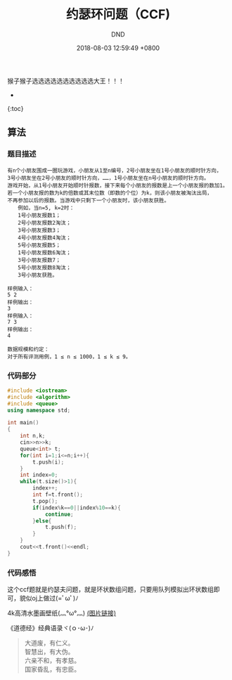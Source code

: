 ﻿---
layout: post
title:  "约瑟环问题（CCF)"
date:   2018-08-03 12:59:49 +0800
categories: C-program-language
tags: C-program-language
img: http://or4d8nhvk.bkt.clouddn.com/18-8-5/78392145.jpg
author: DND
---

猴子猴子选选选选选选选选选选大王！！！


* 
{:toc}

## 算法

### 题目描述
```
有n个小朋友围成一圈玩游戏，小朋友从1至n编号，2号小朋友坐在1号小朋友的顺时针方向，
3号小朋友坐在2号小朋友的顺时针方向，……，1号小朋友坐在n号小朋友的顺时针方向。
游戏开始，从1号小朋友开始顺时针报数，接下来每个小朋友的报数是上一个小朋友报的数加1。
若一个小朋友报的数为k的倍数或其末位数（即数的个位）为k，则该小朋友被淘汰出局，
不再参加以后的报数。当游戏中只剩下一个小朋友时，该小朋友获胜。
　　例如，当n=5, k=2时：
　　1号小朋友报数1；
　　2号小朋友报数2淘汰；
　　3号小朋友报数3；
　　4号小朋友报数4淘汰；
　　5号小朋友报数5；
　　1号小朋友报数6淘汰；
　　3号小朋友报数7；
　　5号小朋友报数8淘汰；
　　3号小朋友获胜。

样例输入：
5 2
样例输出：
3
样例输入：
7 3
样例输出：
4

数据规模和约定：
对于所有评测用例，1 ≤ n ≤ 1000，1 ≤ k ≤ 9。
```

### 代码部分

```c++
#include <iostream>
#include <algorithm>
#include <queue>
using namespace std;

int main()
{
    int n,k;
    cin>>n>>k;
    queue<int> t;
    for(int i=1;i<=n;i++){
        t.push(i);
    }
    int index=0;
    while(t.size()>1){
        index++;
        int f=t.front();
        t.pop();
        if(index%k==0||index%10==k){
            continue;
        }else{
            t.push(f);
        }
    }
    cout<<t.front()<<endl;
}


```


### 代码感悟
这个ccf题就是约瑟夫问题，就是环状数组问题，只要用队列模拟出环状数组即可，貌似oj上做过(=ﾟωﾟ)ﾉ

4k高清水墨画壁纸(灬°ω°灬) 
[(图片链接)](http://or4d8nhvk.bkt.clouddn.com/18-8-5/74358810.jpg)

《道德经》经典语录ヾ(ｏ･ω･)ﾉ

> 大道废，有仁义。  
智慧出，有大伪。  
六亲不和，有孝慈。  
国家昏乱，有忠臣。  


